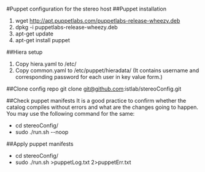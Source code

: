 #Puppet configuration for the stereo host
##Puppet installation
1. wget http://apt.puppetlabs.com/puppetlabs-release-wheezy.deb
2. dpkg -i puppetlabs-release-wheezy.deb
3. apt-get update
4. apt-get install puppet

##Hiera setup
1. Copy hiera.yaml to /etc/
2. Copy common.yaml to /etc/puppet/hieradata/ (It contains username and corresponding password for each user in key value form.)

##Clone config repo
git clone git@github.com:istlab/stereoConfig.git

##Check puppet manifests
It is a good practice to confirm whether the catalog compiles without errors and what are the changes going to happen. You may use the following command for the same:
- cd stereoConfig/
- sudo ./run.sh --noop

##Apply puppet manifests
- cd stereoConfig/
- sudo ./run.sh >puppetLog.txt 2>puppetErr.txt

